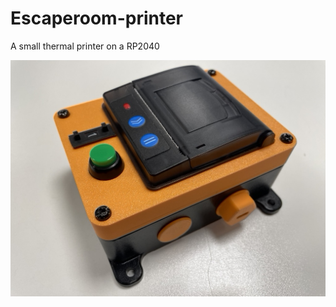 # Escaperoom-printer
A small thermal printer on a RP2040

![picture](829FF7BC-1630-4B98-BC45-F29147DA4E5B_1_105_c.jpeg)

